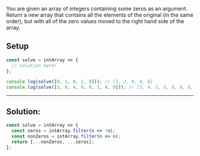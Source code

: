 You are given an array of integers containing some zeros as an argument. Return a new array that contains all the elements of the original (in the same order), but with all of the zero values moved to the right hand side of the array.

## Setup

```js
const solve = intArray => {
  // solution here!
};

console.log(solve([0, 1, 0, 2, 0])); // [1, 2, 0, 0, 0]
console.log(solve([3, 0, 4, 0, 0, 1, 6, 0])); // [3, 4, 1, 6, 0, 0, 0, 0]
```

---

## Solution:

```js
const solve = intArray => {
  const zeros = intArray.filter(n => !n);
  const nonZeros = intArray.filter(n => n);
  return [...nonZeros, ...zeros];
};
```
